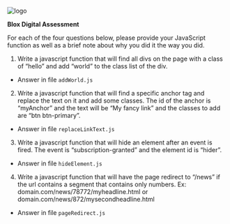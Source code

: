 ![logo](https://github.com/rixiobarrios/blox-digital-assessment/assets/55994508/c7e46d89-6f5a-4c12-90f7-d5f60ac06663)


**Blox Digital Assessment**

For each of the four questions below, please provide your JavaScript function as well as a brief note about why you did it the way you did.

1. Write a javascript function that will find all divs on the page with a class of “hello” and add “world” to the class list of the div.
- Answer in file ```addWorld.js```

2. Write a javascript function that will find a specific anchor tag and replace the text on it and add some classes. The id of the anchor is “myAnchor” and the text will be “My fancy link” and the classes to add are “btn btn-primary”.
- Answer in file ```replaceLinkText.js```

3. Write a javascript function that will hide an element after an event is fired. The event is “subscription-granted” and the element id is “hider”.
- Answer in file ```hideElement.js```

4. Write a javascript function that will have the page redirect to “/news” if the url contains a segment that contains only numbers.
Ex: domain.com/news/78772/myheadline.html or
      domain.com/news/872/mysecondheadline.html
- Answer in file ```pageRedirect.js```      
